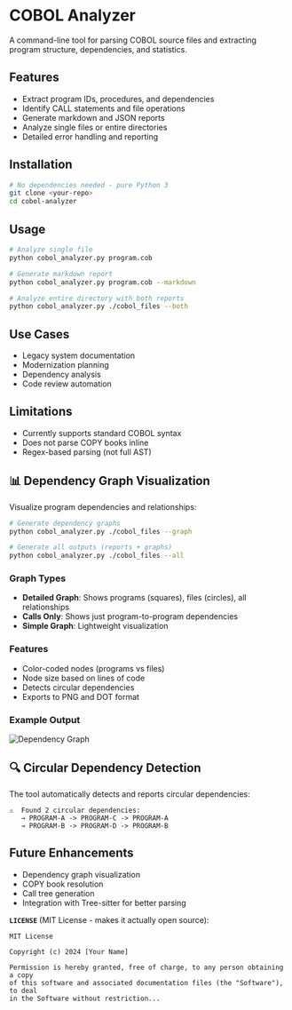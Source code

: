 # COBOL Analyzer

A command-line tool for parsing COBOL source files and extracting program structure, dependencies, and statistics.

## Features

- Extract program IDs, procedures, and dependencies
- Identify CALL statements and file operations
- Generate markdown and JSON reports
- Analyze single files or entire directories
- Detailed error handling and reporting

## Installation
```bash
# No dependencies needed - pure Python 3
git clone <your-repo>
cd cobol-analyzer
```

## Usage
```bash
# Analyze single file
python cobol_analyzer.py program.cob

# Generate markdown report
python cobol_analyzer.py program.cob --markdown

# Analyze entire directory with both reports
python cobol_analyzer.py ./cobol_files --both
```

## Use Cases

- Legacy system documentation
- Modernization planning
- Dependency analysis
- Code review automation

## Limitations

- Currently supports standard COBOL syntax
- Does not parse COPY books inline
- Regex-based parsing (not full AST)

## 📊 Dependency Graph Visualization

Visualize program dependencies and relationships:
```bash
# Generate dependency graphs
python cobol_analyzer.py ./cobol_files --graph

# Generate all outputs (reports + graphs)
python cobol_analyzer.py ./cobol_files --all
```

### Graph Types

- **Detailed Graph**: Shows programs (squares), files (circles), all relationships
- **Calls Only**: Shows just program-to-program dependencies
- **Simple Graph**: Lightweight visualization

### Features

- Color-coded nodes (programs vs files)
- Node size based on lines of code
- Detects circular dependencies
- Exports to PNG and DOT format

### Example Output

![Dependency Graph](screenshots/dependency_graph.png)

## 🔍 Circular Dependency Detection

The tool automatically detects and reports circular dependencies:
```
⚠️  Found 2 circular dependencies:
   → PROGRAM-A -> PROGRAM-C -> PROGRAM-A
   → PROGRAM-B -> PROGRAM-D -> PROGRAM-B
```

## Future Enhancements

- Dependency graph visualization
- COPY book resolution
- Call tree generation
- Integration with Tree-sitter for better parsing

**`LICENSE`** (MIT License - makes it actually open source):
```
MIT License

Copyright (c) 2024 [Your Name]

Permission is hereby granted, free of charge, to any person obtaining a copy
of this software and associated documentation files (the "Software"), to deal
in the Software without restriction...